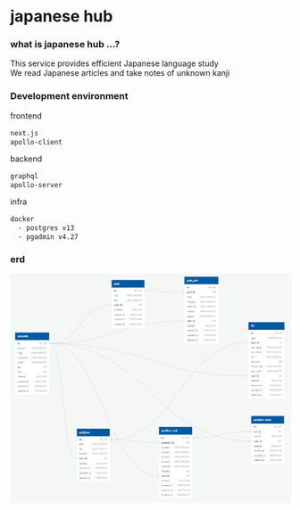 # japanese hub

### what is japanese hub ...?

This service provides efficient Japanese language study  
We read Japanese articles and take notes of unknown kanji

### Development environment

frontend
```
next.js
apollo-client
```

backend
```
graphql
apollo-server
```

infra
```
docker
  - postgres v13
  - pgadmin v4.27
```

### erd

![erd version1](https://github.com/h4ppyy/japanese-hub/blob/master/erd/version1.png?raw=true)
